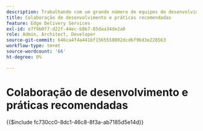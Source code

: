 ```yaml
---
description: Trabalhando com um grande número de equipes de desenvolvimento em vários projetos e organizações, descobrimos que é útil coletar alguns de nossos insights. Alguns deles estão relacionados ao AEM, mas a maioria está relacionada ao desenvolvimento de front-end de propósito geral ou são apenas diretrizes gerais sobre como colaborar em uma equipe de desenvolvedores.
title: Colaboração de desenvolvimento e práticas recomendadas
feature: Edge Delivery Services
exl-id: e7f9b0f7-d22f-44ec-b8b7-85daa34de2a0
role: Admin, Architect, Developer
source-git-commit: 646ca4f4a441bf1565558002dcd6f96d3e228563
workflow-type: tm+mt
source-wordcount: '66'
ht-degree: 0%

---
```


# Colaboração de desenvolvimento e práticas recomendadas

{{$include fc730cc0-8dc1-46c8-8f3a-ab7185d5e14d}}
